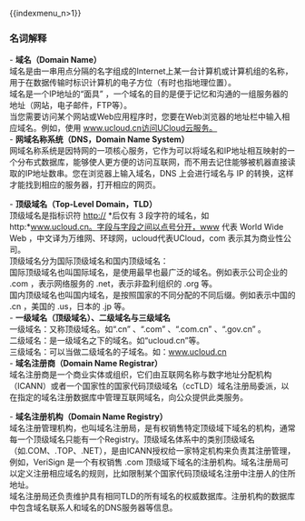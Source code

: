 {{indexmenu_n>1}}

### 名词解释

\- **域名（Domain Name）**  
域名是由一串用点分隔的名字组成的Internet上某一台计算机或计算机组的名称，用于在数据传输时标识计算机的电子方位（有时也指地理位置）。  
域名是一个IP地址的“面具” ，一个域名的目的是便于记忆和沟通的一组服务器的地址（网站，电子邮件，FTP等）。  
当您需要访问某个网站或Web应用程序时，您要在Web浏览器的地址栏中输入相应域名。例如，使用
www.ucloud.cn访问UCloud云服务。  
\- **网域名称系统（DNS，Domain Name System）**  
网域名称系统是因特网的一项核心服务，它作为可以将域名和IP地址相互映射的一个分布式数据库，能够使人更方便的访问互联网，而不用去记住能够被机器直接读取的IP地址数串。您在浏览器上输入域名，DNS
上会进行域名与 IP 的转换，这样才能找到相应的服务器，打开相应的网页。

\- **顶级域名（Top-Level Domain，TLD）**  
顶级域名是指标识符 <http://> *后仅有 3 段字符的域名，如http:*www.ucloud.cn。字段与字段之间以点号分开，www
代表 World Wide Web ，中文译为万维网、环球网，ucloud代表UCloud，com 表示其为商业性公司。  
顶级域名分为国际顶级域名和国内顶级域名：  
国际顶级域名也叫国际域名，是使用最早也最广泛的域名。例如表示公司企业的 .com ，表示网络服务的 .net，表示非盈利组织的 .org
等。  
国内顶级域名也叫国内域名，是按照国家的不同分配的不同后缀。例如表示中国的 .cn ，美国的 .us，日本的 .jp 等。  
\- **一级域名（顶级域名）、二级域名与三级域名**  
一级域名：又称顶级域名。如“.cn” 、“.com” 、“.com.cn” 、“.gov.cn” 。  
二级域名：是一级域名之下的域名。如“ucloud.cn”等。  
三级域名：可以当做二级域名的子域名。如：www.ucloud.cn  
\- **域名注册商（Domain Name Registrar）**  
域名注册商是一个商业实体或组织，它们由互联网名称与数字地址分配机构（ICANN）或者一个国家性的国家代码顶级域名（ccTLD）域名注册局委派，以在指定的域名注册数据库中管理互联网域名，向公众提供此类服务。

\- **域名注册机构（Domain Name Registry）**  
域名注册管理机构，也叫域名注册局，是有权销售特定顶级域下域名的机构，通常每一个顶级域名只能有一个Registry。顶级域名体系中的类别顶级域名（如.COM、.TOP、.NET），是由ICANN授权给一家特定机构来负责其注册管理，例如，VeriSign
是一个有权销售 .com 顶级域下域名的注册机构。域名注册局可以定义注册相应域名的规则，比如限制某个国家代码顶级域名注册中注册人的住所地址。  
域名注册局还负责维护具有相同TLD的所有域名的权威数据库。注册机构的数据库中包含域名联系人和域名的DNS服务器等信息。

